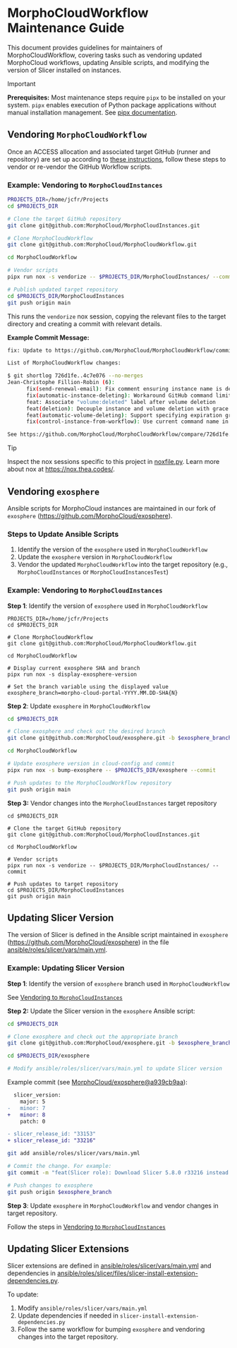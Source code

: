 # MorphoCloudWorkflow Maintenance Guide

This document provides guidelines for maintainers of MorphoCloudWorkflow,
covering tasks such as vendoring updated MorphoCloud workflows, updating Ansible
scripts, and modifying the version of Slicer installed on instances.

> [!IMPORTANT]
>
> **Prerequisites:** Most maintenance steps require `pipx` to be installed on
> your system. `pipx` enables execution of Python package applications without
> manual installation management. See
> [pipx documentation](https://pipx.pypa.io/).

## Vendoring `MorphoCloudWorkflow`

Once an ACCESS allocation and associated target GitHub (runner and repository)
are set up according to
[these instructions](https://github.com/MorphoCloud/MorphoCloudWorkflow/blob/main/README.md),
follow these steps to vendor or re-vendor the GitHub Workflow scripts.

### Example: Vendoring to `MorphoCloudInstances`

```bash
PROJECTS_DIR=/home/jcfr/Projects
cd $PROJECTS_DIR

# Clone the target GitHub repository
git clone git@github.com:MorphoCloud/MorphoCloudInstances.git

# Clone MorphoCloudWorkflow
git clone git@github.com:MorphoCloud/MorphoCloudWorkflow.git

cd MorphoCloudWorkflow

# Vendor scripts
pipx run nox -s vendorize -- $PROJECTS_DIR/MorphoCloudInstances/ --commit

# Publish updated target repository
cd $PROJECTS_DIR/MorphoCloudInstances
git push origin main
```

This runs the `vendorize` nox session, copying the relevant files to the target
directory and creating a commit with relevant details.

**Example Commit Message:**

```bash
fix: Update to https://github.com/MorphoCloud/MorphoCloudWorkflow/commit/4c7e076

List of MorphoCloudWorkflow changes:

$ git shortlog 726d1fe..4c7e076 --no-merges
Jean-Christophe Fillion-Robin (6):
      fix(send-renewal-email): Fix comment ensuring instance name is defined
      fix(automatic-instance-deleting): Workaround GitHub command limitation
      feat: Associate "volume:deleted" label after volume deletion
      feat(deletion): Decouple instance and volume deletion with grace period
      feat(automatic-volume-deleting): Support specifying expiration grace period
      fix(control-instance-from-workflow): Use current command name in comment

See https://github.com/MorphoCloud/MorphoCloudWorkflow/compare/726d1fe..4c7e076
```

> [!TIP]
>
> Inspect the nox sessions specific to this project in
> [noxfile.py](https://github.com/MorphoCloud/MorphoCloudWorkflow/blob/main/noxfile.py).
> Learn more about nox at https://nox.thea.codes/.

## Vendoring `exosphere`

Ansible scripts for MorphoCloud instances are maintained in our fork of
`exosphere` (https://github.com/MorphoCloud/exosphere).

### Steps to Update Ansible Scripts

1. Identify the version of the `exosphere` used in `MorphoCloudWorkflow`
2. Update the `exosphere` version in `MorphoCloudWorkflow`
3. Vendor the updated `MorphoCloudWorkflow` into the target repository (e.g.,
   `MorphoCloudInstances` or `MorphoCloudInstancesTest`)

### Example: Vendoring to `MorphoCloudInstances`

**Step 1**: Identify the version of `exosphere` used in `MorphoCloudWorkflow`

```
PROJECTS_DIR=/home/jcfr/Projects
cd $PROJECTS_DIR

# Clone MorphoCloudWorkflow
git clone git@github.com:MorphoCloud/MorphoCloudWorkflow.git

cd MorphoCloudWorkflow

# Display current exosphere SHA and branch
pipx run nox -s display-exosphere-version

# Set the branch variable using the displayed value
exosphere_branch=morpho-cloud-portal-YYYY.MM.DD-SHA{N}
```

**Step 2**: Update `exosphere` in `MorphoCloudWorkflow`

```bash
cd $PROJECTS_DIR

# Clone exosphere and check out the desired branch
git clone git@github.com:MorphoCloud/exosphere.git -b $exosphere_branch

cd MorphoCloudWorkflow

# Update exosphere version in cloud-config and commit
pipx run nox -s bump-exosphere -- $PROJECTS_DIR/exosphere --commit

# Push updates to the MorphoCloudWorkflow repository
git push origin main
```

**Step 3:** Vendor changes into the `MorphoCloudInstances` target repository

```
cd $PROJECTS_DIR

# Clone the target GitHub repository
git clone git@github.com:MorphoCloud/MorphoCloudInstances.git

cd MorphoCloudWorkflow

# Vendor scripts
pipx run nox -s vendorize -- $PROJECTS_DIR/MorphoCloudInstances/ --commit

# Push updates to target repository
cd $PROJECTS_DIR/MorphoCloudInstances
git push origin main
```

## Updating Slicer Version

The version of Slicer is defined in the Ansible script maintained in `exosphere`
(https://github.com/MorphoCloud/exosphere) in the file
[ansible/roles/slicer/vars/main.yml][ansible-slicer-vars-main-yml].

### Example: Updating Slicer Version

**Step 1**: Identify the version of `exosphere` branch used in `MorphoCloudWorkflow`

See [Vendoring to `MorphoCloudInstances`](#example-vendoring-to-morphocloudinstances-1)

**Step 2:** Update the Slicer version in the `exosphere` Ansible script:

```bash
cd $PROJECTS_DIR

# Clone exosphere and check out the appropriate branch
git clone git@github.com:MorphoCloud/exosphere.git -b $exosphere_branch

cd $PROJECTS_DIR/exosphere

# Modify ansible/roles/slicer/vars/main.yml to update Slicer version
```

Example commit (see
[MorphoCloud/exosphere@a939cb9aa](https://github.com/MorphoCloud/exosphere/commit/a939cb9aa05ff91e106bcf8d4e438e8c0358c773)):

```diff
  slicer_version:
    major: 5
-   minor: 7
+   minor: 8
    patch: 0

- slicer_release_id: "33153"
+ slicer_release_id: "33216"
```

```bash
git add ansible/roles/slicer/vars/main.yml

# Commit the change. For example:
git commit -m "feat(Slicer role): Download Slicer 5.8.0 r33216 instead of 5.7.0 r33153"

# Push changes to exosphere
git push origin $exosphere_branch
```

**Step 3**: Update `exosphere` in `MorphoCloudWorkflow` and vendor changes in target repository.

Follow the steps in [Vendoring to `MorphoCloudInstances`](#example-vendoring-to-morphocloudinstances-1)

## Updating Slicer Extensions

Slicer extensions are defined in
[ansible/roles/slicer/vars/main.yml][ansible-slicer-vars-main-yml] and
dependencies in
[ansible/roles/slicer/files/slicer-install-extension-dependencies.py][slicer-install-extension-dependencies-py].

To update:

1. Modify `ansible/roles/slicer/vars/main.yml`
2. Update dependencies if needed in `slicer-install-extension-dependencies.py`
3. Follow the same workflow for bumping `exosphere` and vendoring changes into
   the target repository.

[ansible-slicer-vars-main-yml]:
  https://github.com/MorphoCloud/exosphere/blob/morpho-cloud-portal-2024.07.17-78a7e2d93/ansible/roles/slicer/vars/main.yml
[slicer-install-extension-dependencies-py]:
  https://github.com/MorphoCloud/exosphere/blob/morpho-cloud-portal-2024.07.17-78a7e2d93/ansible/roles/slicer/files/slicer-install-extension-dependencies.py
